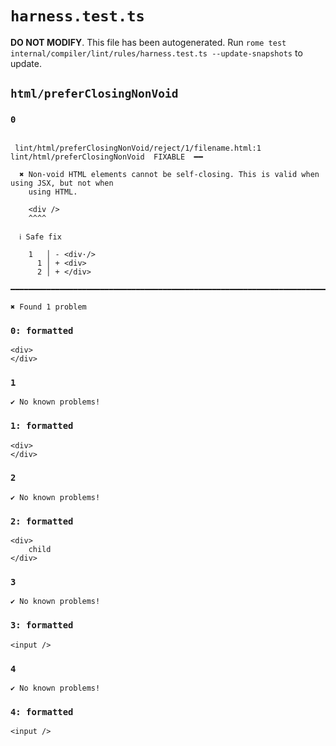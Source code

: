 # `harness.test.ts`

**DO NOT MODIFY**. This file has been autogenerated. Run `rome test internal/compiler/lint/rules/harness.test.ts --update-snapshots` to update.

## `html/preferClosingNonVoid`

### `0`

```

 lint/html/preferClosingNonVoid/reject/1/filename.html:1 lint/html/preferClosingNonVoid  FIXABLE  ━━

  ✖ Non-void HTML elements cannot be self-closing. This is valid when using JSX, but not when
    using HTML.

    <div />
    ^^^^

  ℹ Safe fix

    1   │ - <div·/>
      1 │ + <div>
      2 │ + </div>

━━━━━━━━━━━━━━━━━━━━━━━━━━━━━━━━━━━━━━━━━━━━━━━━━━━━━━━━━━━━━━━━━━━━━━━━━━━━━━━━━━━━━━━━━━━━━━━━━━━━

✖ Found 1 problem

```

### `0: formatted`

```
<div>
</div>

```

### `1`

```
✔ No known problems!

```

### `1: formatted`

```
<div>
</div>

```

### `2`

```
✔ No known problems!

```

### `2: formatted`

```
<div>
	child
</div>

```

### `3`

```
✔ No known problems!

```

### `3: formatted`

```
<input />

```

### `4`

```
✔ No known problems!

```

### `4: formatted`

```
<input />

```
